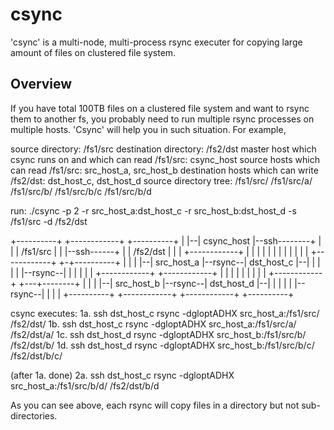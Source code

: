 # csync

'csync' is a multi-node, multi-process rsync executer for copying large amount of files on clustered file system.

## Overview

If you have total 100TB files on a clustered file system and want to rsync them to another fs, you probably need to run multiple rsync processes on multiple hosts. 'Csync' will help you in such situation. For example,

source directory: /fs1/src
destination directory: /fs2/dst
master host which csync runs on and which can read /fs1/src: csync_host
source hosts which can read /fs1/src: src_host_a, src_host_b
destination hosts which can write /fs2/dst: dst_host_c, dst_host_d
source directory tree:
  /fs1/src/
  /fs1/src/a/
  /fs1/src/b/
  /fs1/src/b/c
  /fs1/src/b/d

run: ./csync -p 2 -r src_host_a:dst_host_c -r src_host_b:dst_host_d -s /fs1/src -d /fs2/dst

+----------+  +------------+                         +----------+ 
|          |--| csync_host |--ssh--------+           |          |
| /fs1/src |  |            |--ssh------+ |           | /fs2/dst |
|          |  +------------+           | |           |          |
|          |                           | |           |          |
|          |  +------------+         +-+----------+  |          |
|          |--| src_host_a |--rsync--| dst_host_c |--|          |
|          |  |            |--rsync--|            |  |          |
|          |  +------------+         +------------+  |          |
|          |                             |           |          |
|          |  +------------+         +---+--------+  |          |
|          |--| src_host_b |--rsync--| dst_host_d |--|          |
|          |  |            |--rsync--|            |  |          |
+----------+  +------------+         +------------+  +----------+

csync executes:
 1a. ssh dst_host_c rsync -dgloptADHX src_host_a:/fs1/src/ /fs2/dst/
 1b. ssh dst_host_c rsync -dgloptADHX src_host_a:/fs1/src/a/ /fs2/dst/a/
 1c. ssh dst_host_d rsync -dgloptADHX src_host_b:/fs1/src/b/ /fs2/dst/b/
 1d. ssh dst_host_d rsync -dgloptADHX src_host_b:/fs1/src/b/c/ /fs2/dst/b/c/

 (after 1a. done)
 2a. ssh dst_host_c rsync -dgloptADHX src_host_a:/fs1/src/b/d/ /fs2/dst/b/d

As you can see above, each rsync will copy files in a directory but not sub-directories.

